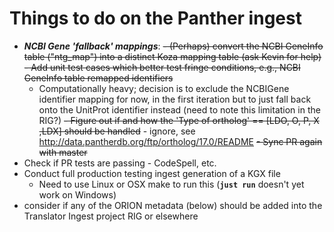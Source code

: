# Things to do on the Panther ingest

- _**NCBI Gene 'fallback' mappings**_:
    ~~- (Perhaps) convert the NCBI GeneInfo table ("ntg_map") into a distinct Koza mapping table (ask Kevin for help)~~
    ~~- Add unit test cases which better test fringe conditions, e.g., NCBI GeneInfo table remapped identifiers~~
    - Computationally heavy; decision is to exclude the NCBIGene identifier mapping for now, in the first iteration but to just fall back onto the UnitProt identifier instead (need to note this limitation in the RIG?)
~~- Figure out if and how the 'Type of ortholog' == [LDO, O, P, X ,LDX] should be handled~~  - ignore, see http://data.pantherdb.org/ftp/ortholog/17.0/README
~~- Sync PR again with master~~
- Check if PR tests are passing - CodeSpell, etc. 
- Conduct full production testing ingest generation of a KGX file
    - Need to use Linux or OSX make to run this (**`just run`** doesn't yet work on Windows)
- consider if any of the ORION metadata (below) should be added into the Translator Ingest project RIG or elsewhere

